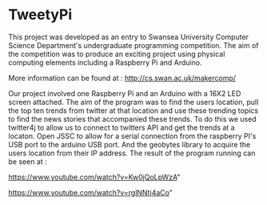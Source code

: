TweetyPi
========

This project was developed as an entry to Swansea University Computer Science Department's undergraduate programming competition. The aim of the competition was to produce an exciting project using physical computing elements including a Raspberry Pi and Arduino.

More information can be found at : http://cs.swan.ac.uk/makercomp/

Our project involved one Raspberry Pi and an Arduino with a 16X2 LED screen attached. The aim of the program was to find the users location, pull the top ten trends from twitter at that location and use these trending topics to find the news stories that accompanied these trends. To do this we used twitter4j to allow us to connect to twitters API and get the trends at a locaton. Open JSSC to allow for a serial connection from the raspberry PI's USB port to the arduino USB port. And the geobytes library to acquire the users location from their IP address. The result of the program running can be seen at :


https://www.youtube.com/watch?v=Kw0jQoLpWzA"

https://www.youtube.com/watch?v=rglNNtj4aCo"


